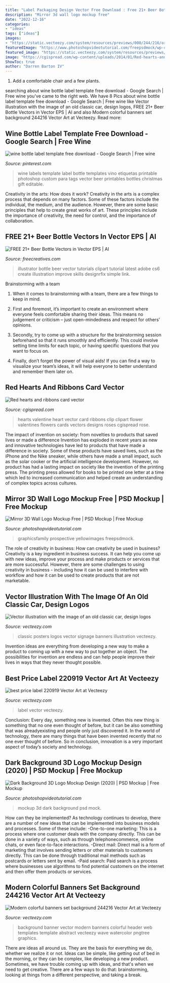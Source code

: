 ```yaml
---
title: "Label Packaging Design Vector Free Download : Free 21+ Beer Bottle Vectors In Vector Eps"
description: "Mirror 3d wall logo mockup free"
date: "2022-12-16"
categories:
- "ideas"
tags: ["ideas"]
images:
- "https://static.vecteezy.com/system/resources/previews/000/244/216/original/vector-modern-colorful-banners-set-background.jpg"
featuredImage: "https://www.photoshopvideotutorial.com/freepsdmock/wp-content/uploads/2020/06/GraphicsFamily-3D-Windows-Prospective-Logo-MockUp.jpg"
featured_image: "https://static.vecteezy.com/system/resources/previews/000/244/216/original/vector-modern-colorful-banners-set-background.jpg"
image: "https://cgispread.com/wp-content/uploads/2014/01/Red-hearts-and-ribbons-card-vector.jpg"
ShowToc: true
author: "Darren Barton IV"
---
```



1. Add a comfortable chair and a few plants. 

	

		
searching about wine bottle label template free download - Google Search | Free wine you've came to the right web. We have 8 Pics about wine bottle label template free download - Google Search | Free wine like Vector illustration with the image of an old classic car, design logos, FREE 21+ Beer Bottle Vectors in Vector EPS | AI and also Modern colorful banners set background 244216 Vector Art at Vecteezy. Read more:
		
    
## Wine Bottle Label Template Free Download - Google Search | Free Wine

<img loading=lazy src="https://i.pinimg.com/736x/17/17/02/171702e768c7be49b50e3b536b691207--label-templates-templates-free.jpg" onerror="this.onerror=null;this.src='https://tse3.mm.bing.net/th?id=OIP.8Bk-dLyUb8LthteEY8aIRAHaMG&amp;pid=15.1';" alt="wine bottle label template free download - Google Search | Free wine">

_Source: pinterest.com_

>wine labels template label bottle templates vino etiquetas printable photoshop custom para tags vector beer printables bottles christmas gift editable. 

	

Creativity in the arts: How does it work?
Creativity in the arts is a complex process that depends on many factors. Some of these factors include the individual, the medium, and the audience. However, there are some basic principles that help to create great works of art. These principles include the importance of creativity, the need for control, and the importance of collaboration.

    
## FREE 21+ Beer Bottle Vectors In Vector EPS | AI

<img loading=lazy src="https://images.freecreatives.com/wp-content/uploads/2016/08/Beer-Bottle-Clipart-Vector.jpg" onerror="this.onerror=null;this.src='https://tse3.mm.bing.net/th?id=OIP.3X2hVh8qjfDatquXYiBatQHaJ4&amp;pid=15.1';" alt="FREE 21+ Beer Bottle Vectors in Vector EPS | AI">

_Source: freecreatives.com_

>illustrator bottle beer vector tutorials clipart tutorial latest adobe cs6 create illustration improve skills designrfix simple link. 

	

Brainstorming with a team
1. When it comes to brainstorming with a team, there are a few things to keep in mind.
2. First and foremost, it’s important to create an environment where everyone feels comfortable sharing their ideas. This means no judgement or criticism – just open-mindedness and respect for others’ opinions.

3. Secondly, try to come up with a structure for the brainstorming session beforehand so that it runs smoothly and efficiently. This could involve setting time limits for each topic, or having specific questions that you want to focus on.

4. Finally, don’t forget the power of visual aids! If you can find a way to visualize your team’s ideas, it will help everyone to better understand and remember them later on.

    
## Red Hearts And Ribbons Card Vector

<img loading=lazy src="https://cgispread.com/wp-content/uploads/2014/01/Red-hearts-and-ribbons-card-vector.jpg" onerror="this.onerror=null;this.src='https://tse4.mm.bing.net/th?id=OIP.-lqsmhbxiDJxT8Yxg5_HLAHaMa&amp;pid=15.1';" alt="Red hearts and ribbons card vector">

_Source: cgispread.com_

>hearts valentine heart vector card ribbons clip clipart flower valentines flowers cards vectors designs roses cgispread rose. 

	

The impact of invention on society: from novelties to products that saved lives or made a difference
Invention has exploded in recent years as new and innovative technologies have led to products that have made a difference in society. Some of these products have saved lives, such as the iPhone and the Nike sneaker, while others have made a small impact, such as the solar cooker or the artificial intelligence development. However, no product has had a lasting impact on society like the invention of the printing press. The printing press allowed for books to be printed one letter at a time which led to increased communication and helped create an understanding of complex topics across cultures.

    
## Mirror 3D Wall Logo Mockup Free | PSD Mockup | Free Mockup

<img loading=lazy src="https://www.photoshopvideotutorial.com/freepsdmock/wp-content/uploads/2020/06/GraphicsFamily-3D-Windows-Prospective-Logo-MockUp.jpg" onerror="this.onerror=null;this.src='https://tse3.mm.bing.net/th?id=OIP.P2jB0pdbaIV3zAtFM0u-JAHaF7&amp;pid=15.1';" alt="Mirror 3D Wall Logo Mockup Free | PSD Mockup | Free Mockup">

_Source: photoshopvideotutorial.com_

>graphicsfamily prospective yellowimages freepsdmock. 

	

The role of creativity in business: How can creativity be used in business?
Creativity is a key ingredient in business success. It can help you come up with new ideas, improve your process and make products or services that are more successful. However, there are some challenges to using creativity in business - including how it can be used to interfere with workflow and how it can be used to create products that are not marketable.

    
## Vector Illustration With The Image Of An Old Classic Car, Design Logos

<img loading=lazy src="https://static.vecteezy.com/system/resources/previews/000/650/098/original/vector-illustration-with-the-image-of-an-old-classic-car-design-logos-posters-banners-signage.jpg" onerror="this.onerror=null;this.src='https://tse3.mm.bing.net/th?id=OIP.ezhQSwTY4S4sJ8_LkGiwLAHaHa&amp;pid=15.1';" alt="Vector illustration with the image of an old classic car, design logos">

_Source: vecteezy.com_

>classic posters logos vector signage banners illustration vecteezy. 

	

Invention ideas are everything from developing a new way to make a product to coming up with a new way to put together an object. The possibilities for invention are endless and can help people improve their lives in ways that they never thought possible.

    
## Best Price Label 220919 Vector Art At Vecteezy

<img loading=lazy src="https://static.vecteezy.com/system/resources/previews/000/220/919/original/vector-best-price-label.jpg" onerror="this.onerror=null;this.src='https://tse1.mm.bing.net/th?id=OIP.Y9Ug4BcctUWwLGqSydsXoQHaHa&amp;pid=15.1';" alt="best price label 220919 Vector Art at Vecteezy">

_Source: vecteezy.com_

>label vector vecteezy. 

	

Conclusion:
Every day, something new is invented. Often this new thing is something that no one even thought of before, but it can be also something that was alreadyexisting and people only just discovered it. In the world of technology, there are many things that have been invented recently that no one ever thought of before. So in conclusion, innovation is a very important aspect of today’s society and technology.

    
## Dark Background 3D Logo Mockup Design (2020) | PSD Mockup | Free Mockup

<img loading=lazy src="https://www.photoshopvideotutorial.com/freepsdmock/wp-content/uploads/2020/10/Dark-Background-3D-Logo-Mockup-Design-3-scaled-1.jpg" onerror="this.onerror=null;this.src='https://tse3.mm.bing.net/th?id=OIP.NFk4VyjlDTdYheWRkxmv_wHaE7&amp;pid=15.1';" alt="Dark Background 3D Logo Mockup Design (2020) | PSD Mockup | Free Mockup">

_Source: photoshopvideotutorial.com_

>mockup 3d dark background psd mock. 

	

How can they be implemented?
As technology continues to develop, there are a number of new ideas that can be implemented into business models and processes. Some of these include: 
-One-to-one marketing: This is a process where one customer deals with the company directly. This can be done in a variety of ways, such as through telephonecommerce, online chats, or even face-to-face interactions. 
-Direct mail: Direct mail is a form of marketing that involves sending letters or other materials to customers directly. This can be done through traditional mail methods such as postcards or letters sent by email. 
-Paid search: Paid search is a process where businesses use algorithms to find potential customers on the internet and then offer them products or services.

    
## Modern Colorful Banners Set Background 244216 Vector Art At Vecteezy

<img loading=lazy src="https://static.vecteezy.com/system/resources/previews/000/244/216/original/vector-modern-colorful-banners-set-background.jpg" onerror="this.onerror=null;this.src='https://tse4.mm.bing.net/th?id=OIP.pWK9YSHdUQkGtBzio7F1cwHaHa&amp;pid=15.1';" alt="Modern colorful banners set background 244216 Vector Art at Vecteezy">

_Source: vecteezy.com_

>background banner vector modern banners colorful header web templates template abstract vecteezy wave watercolor pngtree graphics. 

	

There are ideas all around us. They are the basis for everything we do, whether we realize it or not. Ideas can be simple, like getting out of bed in the morning, or they can be complex, like developing a new product. Sometimes, we have trouble coming up with ideas, and that's when we need to get creative. There are a few ways to do that: brainstorming, looking at things from a different perspective, and taking a break.

